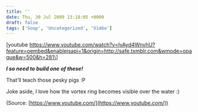 ```yaml
---
title: ''
date: Thu, 30 Jul 2009 13:18:05 +0000
draft: false
tags: ['Soup', 'Uncategorized', 'Vidéo']
---
```


\[youtube https://www.youtube.com/watch?v=IyAyd4WnvhU?feature=oembed&enablejsapi=1&origin=http://safe.txmblr.com&wmode=opaque&w=500&h=281\]

**_I so need to build one of these!_**

That’ll teach those pesky pigs :P

Joke aside, I love how the vortex ring becomes visible over the water :)

(Source: [https://www.youtube.com/](https://www.youtube.com/))